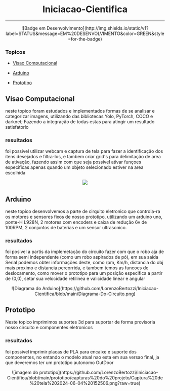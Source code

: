 <h1 align="center">Iniciacao-Cientifica</h1>
<hr>

<p align="center" height=200px>
![Badge em Desenvolvimento](http://img.shields.io/static/v1?label=STATUS&message=EM%20DESENVOLVIMENTO&color=GREEN&style=for-the-badge)
</p>


### Topicos

- [Visao Computacional](#visao-computacional)

- [Arduino](#arduino)

- [Prototipo](#prototipo)

  
## Visao Computacional
neste topico foram estudados e implementados formas de se analisar e categorizar imagens, utilizando das bibliotecas Yolo, PyTorch, COCO e darknet; Fazendo a integração de todas estas para atingir um resultado satisfatorio
### resultados
  foi possivel utilizar webcam e captura de tela para fazer a identificação dos itens desejados e filtra-los, e tambem criar grid's para delimitação de area de ativação, fazendo assim com que seja possivel ativar funçoes expecificas apenas quando um objeto selecionado estiver na area escolhida

  <p align="center" height=200px>
  <img loading="lazy" src="https://github.com/LorenzoBertozzi/Iniciacao-Cientifica/blob/main/motion/capturas%20de%20tela/Captura%20de%20tela%202024-06-18%20105851.png">
  </p>

## Arduino
neste topico desenvolvemos a parte de cirquito eletronico que controla-ra os motores e sensores fixos de nosso prototipo, utilizando um arduino uno, ponte-H L928N, 2 motores com encoders e caixa de redução 6v de 100RPM, 2 conjuntos de baterias e um sensor ultrasonico.
### resultados
  foi posivel a partis da implemetação do circuito fazer com que o robo aja de forma semi independente (como um robo aspirados de pó), em sua saida Serial podemos obter informações deste, como rpm, Km/h, distancia do obj mais proximo e distancia percorrida, e tambem temos as funcoes de deslocamento, como mover o prototipo para um posição especifica a partir de (0,0), setar sua velocidade retilinea e valicidade linear e angular

  <p align="center" height=200px>
  ![Diagrama do Arduino](https://github.com/LorenzoBertozzi/Iniciacao-Cientifica/blob/main/Diagrama-Do-Circuito.png)
  </p>

## Prototipo
Neste topico imprimimos suportes 3d para suportar de forma provisoria nosso circuito e componentes eletronicos
### resultados 
  foi possivel imprimir placas de PLA para encaixe e suporte dos componentes, no entando o modelo atual nao esta em sua versao final, ja que deveremos ter um prototipo autonomo OutDoor

  <p align="center" height=200px>
  ![imagem do prototipo](https://github.com/LorenzoBertozzi/Iniciacao-Cientifica/blob/main/prototipo/capturas%20do%20projeto/Captura%20de%20tela%202024-06-04%20152506.png?raw=true)
  </p>

